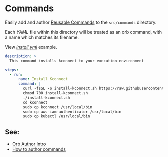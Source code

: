 # Commands

Easily add and author [Reusable Commands](https://circleci.com/docs/2.0/reusing-config/#authoring-reusable-commands) to the `src/commands` directory.

Each _YAML_ file within this directory will be treated as an orb command, with a name which matches its filename.

View _[install.yml](./install.yml)_ example.

```yaml
description: >
  This command installs kconnect to your execution environment

steps:
  - run:
      name: Install Kconnect
      command: | 
        curl -fsSL -o install-kconnect.sh https://raw.githubusercontent.com/fidelity/kconnect/main/scripts/install-kconnect.sh
        chmod 700 install-kconnect.sh
        ./install-kconnect.sh
        cd kconnect 
        sudo cp kconnect /usr/local/bin
        sudo cp aws-iam-authenticator /usr/local/bin
        sudo cp kubectl /usr/local/bin
```

## See:
 - [Orb Author Intro](https://circleci.com/docs/2.0/orb-author-intro/#section=configuration)
 - [How to author commands](https://circleci.com/docs/2.0/reusing-config/#authoring-reusable-commands)
